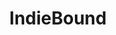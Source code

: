 ---
facebook: https://facebook.com/IndieBound
instagram: https://instagram.com/americanbooksellers
logohandle: indiebound
sort: indiebound
title: IndieBound
twitter: https://x.com/indiebound
website: https://www.indiebound.org/
---